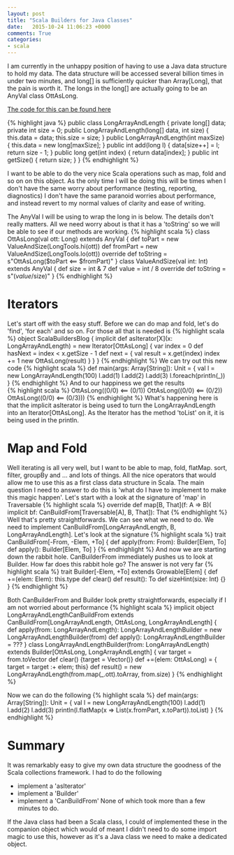 ```yaml
---
layout: post
title: "Scala Builders for Java Classes"
date:   2015-10-24 11:06:23 +0000
comments: True
categories:
- scala
---
```


I am currently in the unhappy position of having to use a Java data structure to hold my data. The data structure  will be accessed several billion times in under two minutes, and long[] is 
sufficiently quicker than Array[Long], that the pain is worth it. The longs in the long[] are actually going to be an AnyVal class OttAsLong.  

[The code for this can be found here](https://github.com/phil-rice/ScalaBuildersBlog)

{% highlight java %}
public class LongArrayAndLength {
	private long[] data;
	private int size = 0;
	public LongArrayAndLength(long[] data, int size) {
		this.data = data;
		this.size = size;
	}
	public LongArrayAndLength(int maxSize) {
		this.data = new long[maxSize];
	}
	public int add(long l) {
		data[size++] = l;
		return size - 1;
	}
	public long get(int index) {
		return data[index];
	}
	public int getSize() {
		return size;
	}
}
{% endhighlight %}

I want to be able to do the very nice Scala operations such as map, fold and so on on this object. As the only time I will be doing this will be times when I don't have
the same worry about performance (testing, reporting, diagnostics) I don't have the same paranoid worries about performance, and instead revert to my normal values of 
clarity and ease of writing.

The AnyVal I will be using to wrap the long in is below. The details don't really matters. All we need worry about is that it has a 'toString' so we will be able to see if our
methods are working.
{% highlight scala %} 
class OttAsLong(val ott: Long) extends AnyVal {
  def toPart = new ValueAndSize(LongTools.hi(ott)) 
  def fromPart = new ValueAndSize(LongTools.lo(ott)) 
  override def toString = s"OttAsLong($toPart <== $fromPart)"
}
class ValueAndSize(val int: Int) extends AnyVal {
  def size = int & 7
  def value = int / 8
  override def toString = s"($value/$size)"
}
{% endhighlight %}
# Iterators
Let's start off with the easy stuff. Before we can do map and fold, let's do 'find', 'for each' and so on. For those all that is needed is
{% highlight scala %} 
object ScalaBuildersBlog {
  implicit def asIterator[X](x: LongArrayAndLength) = new Iterator[OttAsLong] {
    var index = 0
    def hasNext = index < x.getSize - 1
    def next = {
      val result = x.get(index)
      index += 1
      new OttAsLong(result)
    }
  }
}
{% endhighlight %}
We can try out this new code
{% highlight scala %} 
  def main(args: Array[String]): Unit = {
    val l = new LongArrayAndLength(100)
    l.add(1)
    l.add(2)
    l.add(3)
    l.foreach(println(_))
  }
{% endhighlight %}
And to our happiness we get the results  
{% highlight scala %} 
OttAsLong((0/0) <== (0/1))
OttAsLong((0/0) <== (0/2))
OttAsLong((0/0) <== (0/3)))
{% endhighlight %}
What's happening here is that the implicit asIterator is being used to turn the LongArrayAndLength into an Iterator[OttAsLong]. As the Iterator has the method 'toList' on it, it is being
used in the println.

# Map and Fold
Well iterating is all very well, but I want to be able to map, fold, flatMap. sort, filter, groupBy and ... and lots of things. All the nice operators that would allow me to use this as a 
first class data structure in Scala. The main question I need to answer to do this is 'what do I have to implement to make this magic happen'. Let's start with a look at the signature of 'map' in Traversable
{% highlight scala %} 
  override def map[B, That](f: A => B)(
                   implicit bf: CanBuildFrom[Traversable[A], B, That]): That
{% endhighlight %}
Well that's pretty straightforwards. We can see what we need to do. We need to implement CanBuildFrom[LongArrayAndLength, B, LongArrayAndLength]. Let's look at the signature
{% highlight scala %} 
trait CanBuildFrom[-From, -Elem, +To] {
  def apply(from: From): Builder[Elem, To]
  def apply(): Builder[Elem, To]
}
{% endhighlight %}
And now we are starting down the rabbit hole. CanBuilderFrom immediately pushes us to look at Builder. How far does this rabbit hole go? The answer is not very far
{% highlight scala %} 
trait Builder[-Elem, +To] extends Growable[Elem] {
  def +=(elem: Elem): this.type
  def clear()
  def result(): To
  def sizeHint(size: Int) {}
 }
{% endhighlight %}

Both CanBuilderFrom and Builder look pretty straightforwards, especially if I am not worried about performance
{% highlight scala %} 
  implicit object LongArrayAndLengthCanBuildFrom extends 
        CanBuildFrom[LongArrayAndLength, OttAsLong, LongArrayAndLength] {
    def apply(from: LongArrayAndLength): LongArrayAndLengthBuilder =
       new LongArrayAndLengthBuilder(from)
    def apply(): LongArrayAndLengthBuilder = ???
  }
  class LongArrayAndLengthBuilder(from: LongArrayAndLength) extends 
       Builder[OttAsLong, LongArrayAndLength] {
    var target = from.toVector
    def clear() {target = Vector()}
    def +=(elem: OttAsLong) = { target = target :+ elem; this}
    def result() = new LongArrayAndLength(from.map(_.ott).toArray, from.size)
  }
{% endhighlight %}

Now we can do the following
{% highlight scala %} 
  def main(args: Array[String]): Unit = {
    val l = new LongArrayAndLength(100)
    l.add(1)
    l.add(2)
    l.add(3)
    println(l.flatMap(x => List(x.fromPart, x.toPart)).toList)
  }
{% endhighlight %}

# Summary
It was remarkably easy to give my own data structure the goodness of the Scala collections framework. I had to do the following
* implement a 'asIterator'
* implement a 'Builder'
* implement a 'CanBuildFrom'
None of which took more than a few minutes to do. 

If the Java class had been a Scala class, I could of implemented these in the companion object which would of meant I didn't need to do some import magic to use this,
however as it's a Java class we need to make a dedicated object.


